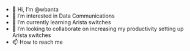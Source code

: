 - 👋 Hi, I’m @wbanta
- 👀 I’m interested in Data Communications  
- 🌱 I’m currently learning Arista switches
- 💞️ I’m looking to collaborate on increasing my productivity setting up Arista switches
- 📫 How to reach me 

<!---
wbanta/wbanta is a ✨ special ✨ repository because its `README.md` (this file) appears on your GitHub profile.
You can click the Preview link to take a look at your changes.
--->
